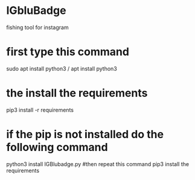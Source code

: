 # IGbluBadge
 fishing tool for instagram 
# first type this command 
sudo apt install python3 / apt install python3 
#  the install the requirements
pip3 install -r requirements
# if the pip is not installed do the following command
python3 install IGBlubadge.py 
#then repeat this command
pip3 install the requirements 
